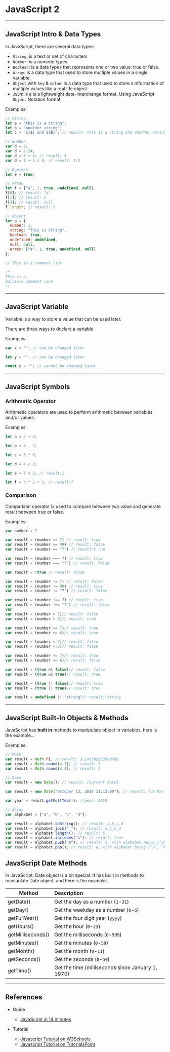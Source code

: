 # JavaScript 2

---

## JavaScript Intro & Data Types

In JavaScript, there are several data types:

- `String`: is a text or set of characters
- `Number`: is a numeric types
- `Boolean`: is a data types that represents one or two value: true or false.
- `Array`: is a data type that used to store multiple values in a single variable.
- `Object` with `key` & `value`: is a data type that used to store a information of multiple values like a real life object
- `JSON`: is a is a lightweight data-interchange format. Using JavaScript `Object` Notation format

Examples:

```js
// String
let a = "this is a string";
let b = "another string";
let c = `${a} and ${b}`; // result: this is a string and another string

// Number
var d = 2;
var d = 2.24;
var d = 2 + 2; // result: 4
var d = 1 + 2 / 4; // result: 1.5

// Boolean
let e = true;

// Array
let f = ["a", 1, true, undefined, null];
f[0]; // result: "a"
f[1]; // result: 1
f[4]; // result: null
f.length; // result: 5

// Object
let p = {
  number: 1,
  string: "This is String",
  boolean: true,
  undefined: undefined,
  null: null,
  array: ["a", 1, true, undefined, null]
};

// This is a comment line

/*
This is a
multiple comment line
*/
```

---

## JavaScript Variable

Variable is a way to store a value that can be used later.

There are three ways to declare a variable.

Examples:

```js
var x = ""; // can be changed later

let y = ""; // can be changed later

const z = ""; // cannot be changed later
```

---

## JavaScript Symbols

### Arithmetic Operator

Arithmetic operators are used to perform arithmetic between variables and/or values.

Examples:

```js
let a = 2 + 2;

let b = 3 - 2;

let c = 3 * 3;

let d = 4 / 2;

let e = 7 % 2; // result:1

let f = 3 * 2 + 1; // result:7
```

### Comparison

Comparison operator is used to compare between two value and generate result between true or false.

Examples:

```js
var number = 7

var result = (number == 7) // result: true
var result = (number == 99) // result: false
var result = (number == "7") // result:t rue

var result = (number === 7) // result: true
var result = (number === "7") // result: false

var result = !true // result: false

var result = (number != 7) // result: false
var result = (number != 99) // result: true
var result = (number != "7") // result: false

var result = (number !== 7) // result: true
var result = (number !== "7") // result: false
var
var result = (number > 7)// result: false
var result = (number > 6)// result: true

var result = (number >= 7)// result: true
var result = (number >= 6)// result: true

var result = (number < 7)// result: false
var result = (number < 6)// result: false

var result = (number <= 7)// result: true
var result = (number <= 6)// result: false

var result = (true && false)// result: false
var result = (true && true)// result: true

var result = (true || false)// result: true
var result = (true || true)// result: true

var result = undefined || "string"// result: String
```

---

## JavaScript Built-In Objects & Methods

JavaScript has **built in** methods to manipulate object in variables, here is the example...

Examples:

```js
// Math
var result = Math.PI; // result: 3.141592653589793
var result = Math.round(4.7); // result: 5
var result = Math.round(4.4); // result: 4
```

```js
// Date
var result = new Date(); // result: [current date]

var result = new Date("October 13, 2018 11:13:00"); // result: Tue Mar 27 2018 11:13:00 GMT+0700 (WIB)

var year = result.getFullYear(); //year: 2018
```

```js
// Array
var alphabet = ["a", "b", "c", "d"];

var result = alphabet.toString(); // result: a,b,c,d
var result = alphabet.join("_"); // result: a_b_c_d
var result = alphabet.length(); // result: 5
var result = alphabet.includes("a"); // result: true
var result = alphabet.push("e"); // result: 5, with alphabet being ["a", "b", "c", "d", "e"]
var result = alphabet.pop(); // result: e, with alphabet being ["a", "b", "c", "d"] again
```

## JavaScript Date Methods

In JavaScript, Date object is a bit special. It has built in methods to manipulate Date object, and here is the example...

| Method            | Description                                       |
| ----------------- | :------------------------------------------------ |
| getDate()         | Get the day as a number (`1`-`31`)                |
| getDay()          | Get the weekday as a number (`0`-`6`)             |
| getFullYear()     | Get the four digit year (`yyyy`)                  |
| getHours()        | Get the hour (`0`-`23`)                           |
| getMilliseconds() | Get the milliseconds (`0`-`999`)                  |
| getMinutes()      | Get the minutes (`0`-`59`)                        |
| getMonth()        | Get the month (`0`-`11`)                          |
| getSeconds()      | Get the seconds (`0`-`59`)                        |
| getTime()         | Get the time (milliseconds since January 1, 1970) |

---

## References

- Guide
  - [JavaScript in 14 minutes](https://jgthms.com/javascript-in-14-minutes)

- Tutorial
  - [Javascript Tutorial on W3Schools](https://www.w3schools.com/js/default.asp)
  - [Javascript Tutorial on TutorialsPoint](https://www.tutorialspoint.com/javascript/index.htm)

